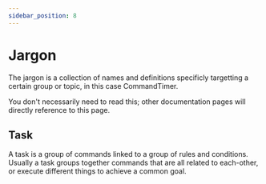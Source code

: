 ```yaml
---
sidebar_position: 8
---
```

# Jargon

The jargon is a collection of names and definitions specificly targetting a certain group or topic, in this case CommandTimer.

You don't necessarily need to read this; other documentation pages will directly reference to this page.

## Task

A task is a group of commands linked to a group of rules and conditions. Usually a task groups together commands that are all related to each-other, or execute different things to achieve a common goal.